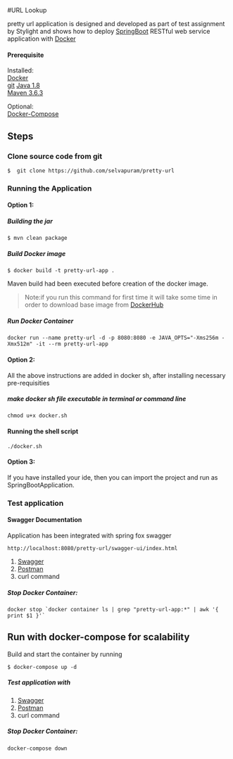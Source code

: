 #URL Lookup

pretty url application is designed and developed as part of test assignment by Stylight
and shows how to deploy [SpringBoot](http://projects.spring.io/spring-boot/) RESTful web service application with [Docker](https://www.docker.com/)

#### Prerequisite

Installed:   
[Docker](https://www.docker.com/)   
[git](https://www.digitalocean.com/community/tutorials/how-to-contribute-to-open-source-getting-started-with-git)
[Java 1.8](https://www.oracle.com/technetwork/java/javase/overview/index.html)   
[Maven 3.6.3](https://maven.apache.org/install.html)

Optional:   
[Docker-Compose](https://docs.docker.com/compose/install/)   


## Steps

### Clone source code from git
```
$  git clone https://github.com/selvapuram/pretty-url
```
### Running the Application

#### Option 1:
##### Building the jar
```
$ mvn clean package
```
##### Build Docker image
```
$ docker build -t pretty-url-app .
```
Maven build had been executed before creation of the docker image.

>Note:if you run this command for first time it will take some time in order to download base image from [DockerHub](https://hub.docker.com/)

##### Run Docker Container
```
docker run --name pretty-url -d -p 8080:8080 -e JAVA_OPTS="-Xms256m -Xmx512m" -it --rm pretty-url-app
```
#### Option 2:

All the above instructions are added in docker sh, after installing necessary pre-requisities

##### make docker sh file executable in terminal or command line
```
chmod u+x docker.sh
```

#### Running the shell script
```
./docker.sh
```

#### Option 3:

If you have installed your ide, then you can import the project and run as SpringBootApplication.


### Test application

#### Swagger Documentation

Application has been integrated with spring fox swagger

```
http://localhost:8080/pretty-url/swagger-ui/index.html
```

1. [Swagger](https://localhost:8080/pretty-url/swagger-ui/index.html)
2. [Postman](https://www.postman.com/)
3. curl command

#####  Stop Docker Container:
```
docker stop `docker container ls | grep "pretty-url-app:*" | awk '{ print $1 }'`
```

## Run with docker-compose for scalability 

Build and start the container by running

```
$ docker-compose up -d 
```

##### Test application with 

1. [Swagger](https://localhost:8080/pretty-url/swagger-ui/index.html)
2. [Postman](https://www.postman.com/)
3. curl command


##### Stop Docker Container:
```
docker-compose down
```
